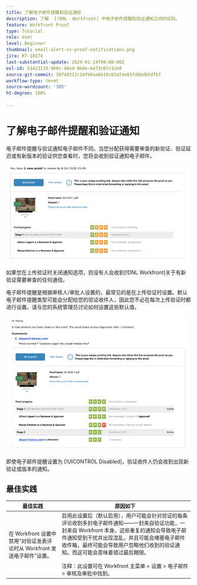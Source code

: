 ```yaml
---
title: 了解电子邮件提醒和验证通知
description: 了解  [!DNL  Workfront] 中电子邮件提醒和验证通知之间的区别。
feature: Workfront Proof
type: Tutorial
role: User
level: Beginner
thumbnail: email-alert-vs-proof-notifications.png
jira: KT-10174
last-substantial-update: 2024-01-24T00:00:00Z
exl-id: 51423110-960c-46ed-8b4e-6e73c67c42e0
source-git-commit: 30748311c14fb8aa6b10c03a74e83f46bdb5dfbf
workflow-type: tm+mt
source-wordcount: '305'
ht-degree: 100%

---
```


# 了解电子邮件提醒和验证通知

电子邮件提醒与验证通知电子邮件不同。当您分配获得需要审查的新验证、验证延迟或有新版本的验证供您查看时，您将会收到验证通知电子邮件。

![验证通知电子邮件的图像，其表明有新的验证需要审核。](assets/email-alert-1.png)

如果您在上传验证时关闭通知选项，则没有人会收到[!DNL Workfront]关于有新验证需要审查的任何通信。

电子邮件提醒是根据审核人/审批人设置的，最常见的是在上传验证时设置。默认电子邮件提醒类型可能会分配给您的验证收件人，因此您不必在每次上传验证时都进行设置。请与您的系统管理员讨论如何设置这些默认值。

![电子邮件提醒的图像，其中表明已对验证作出决策，并且有评论可供审查。](assets/email-alert-2.png)

即使电子邮件提醒设置为 [!UICONTROL Disabled]，验证收件人仍会收到出现新验证或版本的通知。

## 最佳实践

| 最佳实践 | 原因如下 |
|---|---|
| 在 Workfront 设置中禁用“对验证发表评论时从 Workfront 发送电子邮件”设置。 | 启用此设置后（默认启用），用户可能会针对验证的每条评论收到多封电子邮件通知——一封来自验证功能，一封来自 Workfront 本身。这些重复的通知会导致电子邮件通知受到干扰并出现混乱，并且可能会堵塞电子邮件收件箱，最终可能会导致用户忽略他们收到的验证通知。而这可能会意味着错过最后期限。<br> <br>注释：此设置可在 Workfront 主菜单 > 设置 > 电子邮件 > 审核及审批中找到。 |


